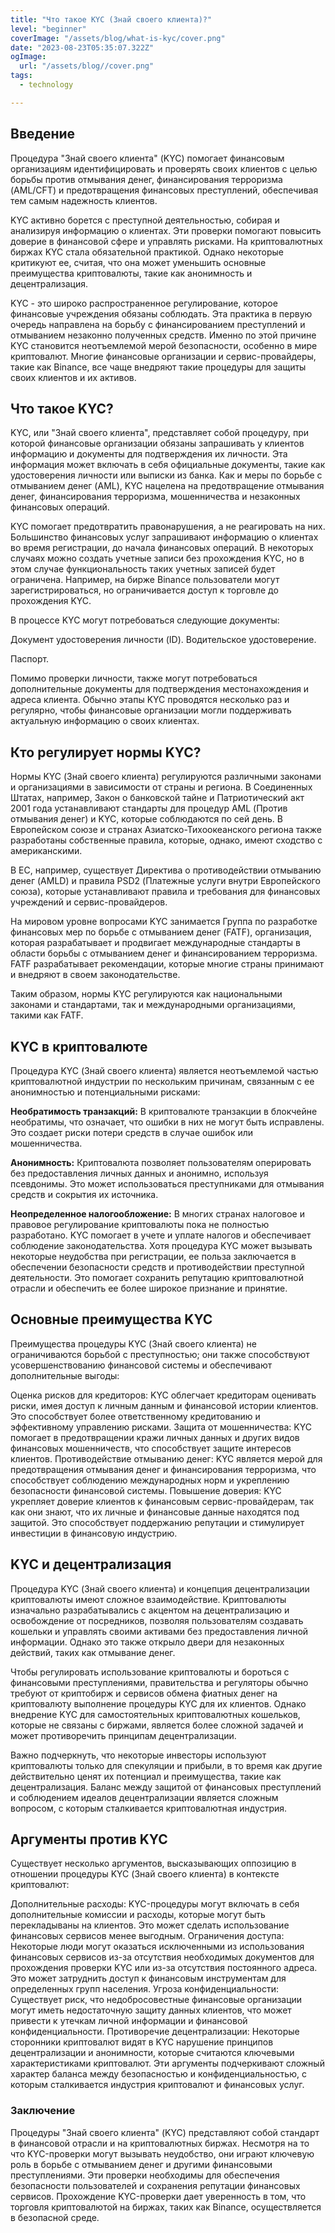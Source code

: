 ```yaml
---
title: "Что такое KYC (Знай своего клиента)?"
level: "beginner"
coverImage: "/assets/blog/what-is-kyc/cover.png"
date: "2023-08-23T05:35:07.322Z"
ogImage:
  url: "/assets/blog//cover.png"
tags:
  - technology 

---
```


## Введение
Процедура "Знай своего клиента" (KYC) помогает финансовым организациям идентифицировать и проверять своих клиентов с целью борьбы против отмывания денег, финансирования терроризма (AML/CFT) и предотвращения финансовых преступлений, обеспечивая тем самым надежность клиентов.

KYC активно борется с преступной деятельностью, собирая и анализируя информацию о клиентах. Эти проверки помогают повысить доверие в финансовой сфере и управлять рисками. На криптовалютных биржах KYC стала обязательной практикой. Однако некоторые критикуют ее, считая, что она может уменьшить основные преимущества криптовалюты, такие как анонимность и децентрализация.

KYC - это широко распространенное регулирование, которое финансовые учреждения обязаны соблюдать. Эта практика в первую очередь направлена на борьбу с финансированием преступлений и отмыванием незаконно полученных средств. Именно по этой причине KYC становится неотъемлемой мерой безопасности, особенно в мире криптовалют. Многие финансовые организации и сервис-провайдеры, такие как Binance, все чаще внедряют такие процедуры для защиты своих клиентов и их активов.
## Что такое KYC?
KYC, или "Знай своего клиента", представляет собой процедуру, при которой финансовые организации обязаны запрашивать у клиентов информацию и документы для подтверждения их личности. Эта информация может включать в себя официальные документы, такие как удостоверения личности или выписки из банка. Как и меры по борьбе с отмыванием денег (AML), KYC нацелена на предотвращение отмывания денег, финансирования терроризма, мошенничества и незаконных финансовых операций.

KYC помогает предотвратить правонарушения, а не реагировать на них. Большинство финансовых услуг запрашивают информацию о клиентах во время регистрации, до начала финансовых операций. В некоторых случаях можно создать учетные записи без прохождения KYC, но в этом случае функциональность таких учетных записей будет ограничена. Например, на бирже Binance пользователи могут зарегистрироваться, но ограничивается доступ к торговле до прохождения KYC.

В процессе KYC могут потребоваться следующие документы:

Документ удостоверения личности (ID). 
Водительское удостоверение.

Паспорт.

Помимо проверки личности, также могут потребоваться дополнительные документы для подтверждения местонахождения и адреса клиента. Обычно этапы KYC проводятся несколько раз и регулярно, чтобы финансовые организации могли поддерживать актуальную информацию о своих клиентах.
## Кто регулирует нормы KYC?
Нормы KYC (Знай своего клиента) регулируются различными законами и организациями в зависимости от страны и региона. В Соединенных Штатах, например, Закон о банковской тайне и Патриотический акт 2001 года устанавливают стандарты для процедур AML (Против отмывания денег) и KYC, которые соблюдаются по сей день. В Европейском союзе и странах Азиатско-Тихоокеанского региона также разработаны собственные правила, которые, однако, имеют сходство с американскими.

В ЕС, например, существует Директива о противодействии отмыванию денег (AMLD) и правила PSD2 (Платежные услуги внутри Европейского союза), которые устанавливают правила и требования для финансовых учреждений и сервис-провайдеров.

На мировом уровне вопросами KYC занимается Группа по разработке финансовых мер по борьбе с отмыванием денег (FATF), организация, которая разрабатывает и продвигает международные стандарты в области борьбы с отмыванием денег и финансированием терроризма. FATF разрабатывает рекомендации, которые многие страны принимают и внедряют в своем законодательстве.

Таким образом, нормы KYC регулируются как национальными законами и стандартами, так и международными организациями, такими как FATF.
## KYC в криптовалюте
Процедура KYC (Знай своего клиента) является неотъемлемой частью криптовалютной индустрии по нескольким причинам, связанным с ее анонимностью и потенциальными рисками:

**Необратимость транзакций:** В криптовалюте транзакции в блокчейне необратимы, что означает, что ошибки в них не могут быть исправлены. Это создает риски потери средств в случае ошибок или мошенничества.

**Анонимность:** Криптовалюта позволяет пользователям оперировать без предоставления личных данных и анонимно, используя псевдонимы. Это может использоваться преступниками для отмывания средств и сокрытия их источника.

**Неопределенное налогообложение:** В многих странах налоговое и правовое регулирование криптовалюты пока не полностью разработано. KYC помогает в учете и уплате налогов и обеспечивает соблюдение законодательства.
Хотя процедура KYC может вызывать некоторые неудобства при регистрации, ее польза заключается в обеспечении безопасности средств и противодействии преступной деятельности. Это помогает сохранить репутацию криптовалютной отрасли и обеспечить ее более широкое признание и принятие.

## Основные преимущества KYC
Преимущества процедуры KYC (Знай своего клиента) не ограничиваются борьбой с преступностью; они также способствуют усовершенствованию финансовой системы и обеспечивают дополнительные выгоды:

Оценка рисков для кредиторов: KYC облегчает кредиторам оценивать риски, имея доступ к личным данным и финансовой истории клиентов. Это способствует более ответственному кредитованию и эффективному управлению рисками.
Защита от мошенничества: KYC помогает в предотвращении кражи личных данных и других видов финансовых мошенничеств, что способствует защите интересов клиентов.
Противодействие отмыванию денег: KYC является мерой для предотвращения отмывания денег и финансирования терроризма, что способствует соблюдению международных норм и укреплению безопасности финансовой системы.
Повышение доверия: KYC укрепляет доверие клиентов к финансовым сервис-провайдерам, так как они знают, что их личные и финансовые данные находятся под защитой. Это способствует поддержанию репутации и стимулирует инвестиции в финансовую индустрию.

## KYC и децентрализация
Процедура KYC (Знай своего клиента) и концепция децентрализации криптовалюты имеют сложное взаимодействие. Криптовалюты изначально разрабатывались с акцентом на децентрализацию и освобождение от посредников, позволяя пользователям создавать кошельки и управлять своими активами без предоставления личной информации. Однако это также открыло двери для незаконных действий, таких как отмывание денег.

Чтобы регулировать использование криптовалюты и бороться с финансовыми преступлениями, правительства и регуляторы обычно требуют от криптобирж и сервисов обмена фиатных денег на криптовалюту выполнение процедуры KYC для их клиентов. Однако внедрение KYC для самостоятельных криптовалютных кошельков, которые не связаны с биржами, является более сложной задачей и может противоречить принципам децентрализации.

Важно подчеркнуть, что некоторые инвесторы используют криптовалюты только для спекуляции и прибыли, в то время как другие действительно ценят их потенциал и преимущества, такие как децентрализация. Баланс между защитой от финансовых преступлений и соблюдением идеалов децентрализации является сложным вопросом, с которым сталкивается криптовалютная индустрия.

## Аргументы против KYC
Существует несколько аргументов, высказывающих оппозицию в отношении процедуры KYC (Знай своего клиента) в контексте криптовалют:

Дополнительные расходы: KYC-процедуры могут включать в себя дополнительные комиссии и расходы, которые могут быть перекладываны на клиентов. Это может сделать использование финансовых сервисов менее выгодным.
Ограничения доступа: Некоторые люди могут оказаться исключенными из использования финансовых сервисов из-за отсутствия необходимых документов для прохождения проверки KYC или из-за отсутствия постоянного адреса. Это может затруднить доступ к финансовым инструментам для определенных групп населения.
Угроза конфиденциальности: Существует риск, что недобросовестные финансовые организации могут иметь недостаточную защиту данных клиентов, что может привести к утечкам личной информации и финансовой конфиденциальности.
Противоречие децентрализации: Некоторые сторонники криптовалют видят в KYC нарушение принципов децентрализации и анонимности, которые считаются ключевыми характеристиками криптовалют.
Эти аргументы подчеркивают сложный характер баланса между безопасностью и конфиденциальностью, с которым сталкивается индустрия криптовалют и финансовых услуг.

### Заключение 
Процедуры "Знай своего клиента" (KYC) представляют собой стандарт в финансовой отрасли и на криптовалютных биржах. Несмотря на то что KYC-проверки могут вызывать неудобство, они играют ключевую роль в борьбе с отмыванием денег и другими финансовыми преступлениями. Эти проверки необходимы для обеспечения безопасности пользователей и сохранения репутации финансовых сервисов. Прохождение KYC-проверки дает уверенность в том, что торговля криптовалютой на биржах, таких как Binance, осуществляется в безопасной среде.
